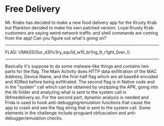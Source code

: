
# Free Delivery

Mr. Krabs has decided to make a new food delivery app for the Krusty Krab but Plankton decided to make his own patched version. Loyal Krusty Krab customers are saying weird network traffic and shell commands are coming from the app! Can you figure out what's going on?

---

FLAG: UMASS{0ur_d3l1v3ry_squ1d_w1ll_br1ng_1t_r1ght_0ver_!}

---

Basically it's suppose to do some malware-like things and contains two parts for the flag. The Main Activity does HTTP data exfiltration of the MAC Address, Device Name, and the first-half flag which are all base64 encoded and XORed before being exfiltrated. The second flag is in Native code and in the "system" call which can be obtained by unzipping the APK, going into the lib folder and analyzing what is sent to the system call in libfreedelivery.so. For the second part, dynamic analysis is needed and Frida is used to hook anti-debugging/emulation functions that cause the app to crash and see the flag string that is sent to the system call. Some elements in the challenge include proguard obfuscation and anti-debugger/emulation checks.
